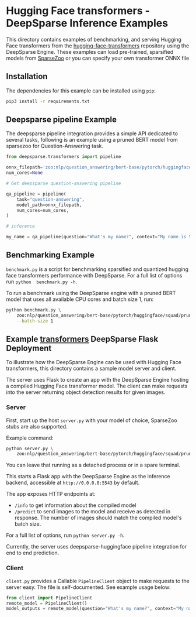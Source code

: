 <!--
Copyright (c) 2021 - present / Neuralmagic, Inc. All Rights Reserved.

Licensed under the Apache License, Version 2.0 (the "License");
you may not use this file except in compliance with the License.
You may obtain a copy of the License at

   http://www.apache.org/licenses/LICENSE-2.0

Unless required by applicable law or agreed to in writing,
software distributed under the License is distributed on an "AS IS" BASIS,
WITHOUT WARRANTIES OR CONDITIONS OF ANY KIND, either express or implied.
See the License for the specific language governing permissions and
limitations under the License.
-->

# Hugging Face transformers - DeepSparse Inference Examples
This directory contains examples of benchmarking, and serving Hugging Face transformers from the [hugging-face-transformers](https://github.com/huggingface/transformers)
repository using the DeepSparse Engine. These examples can load pre-trained,
sparsified models from [SparseZoo](https://github.com/neuralmagic/sparsezoo) 
or you can specify your own transformer ONNX file

## Installation
The dependencies for this example can be installed using `pip`:
```bash
pip3 install -r requirements.txt
```
## Deepsparse pipeline Example

The deepsparse pipeline integration provides a simple API dedicated to several 
tasks, 
following is an example using a pruned BERT model from sparsezoo for 
Question-Answering task. 

```python
from deepsparse.transformers import pipeline

onnx_filepath='zoo:nlp/question_answering/bert-base/pytorch/huggingface/squad/pruned-moderate'
num_cores=None

# Get deepsparse question-answering pipeline

qa_pipeline = pipeline(
    task="question-answering",
    model_path=onnx_filepath,
    num_cores=num_cores,
)

# inference

my_name = qa_pipeline(question="What's my name?", context="My name is Snorlax")
```

## Benchmarking Example
`benchmark.py` is a script for benchmarking sparsified and quantized 
hugging face transformers
performance with DeepSparse.  For a full list of options run `python 
benchmark.py -h`.

To run a benchmark using the DeepSparse engine with a pruned BERT model that uses all available CPU cores and batch size 1, run:
```bash
python benchmark.py \
    zoo:nlp/question_answering/bert-base/pytorch/huggingface/squad/pruned-moderate \
    --batch-size 1
```



## Example [transformers](https://github.com/huggingface/transformers) DeepSparse Flask Deployment

To illustrate how the DeepSparse Engine can be used with Hugging Face 
transformers, this directory contains a sample model server and client. 

The server uses Flask to create an app with the DeepSparse Engine hosting a
compiled Hugging Face transformer model.
The client can make requests into the server returning object detection results for given images.

### Server

First, start up the host `server.py` with your model of choice, SparseZoo stubs are
also supported.

Example command:
```bash
python server.py \
    zoo:nlp/question_answering/bert-base/pytorch/huggingface/squad/pruned-moderate
```

You can leave that running as a detached process or in a spare terminal.

This starts a Flask app with the DeepSparse Engine as the inference backend, accessible at `http://0.0.0.0:5543` by default.

The app exposes HTTP endpoints at:
- `/info` to get information about the compiled model
- `/predict` to send images to the model and receive as detected in response.
    The number of images should match the compiled model's batch size.

For a full list of options, run `python server.py -h`.

Currently, the server uses deepsparse-huggingface pipeline integration 
for end to end prediction.  

### Client

`client.py` provides a Callable `PipelineClient` object to make requests to the 
server easy.
The file is self-documented.  See example usage below:

```python
from client import PipelineClient
remote_model = PipelineClient()
model_outputs = remote_model(question="What's my name?", context="My name is Snorlax")
```

